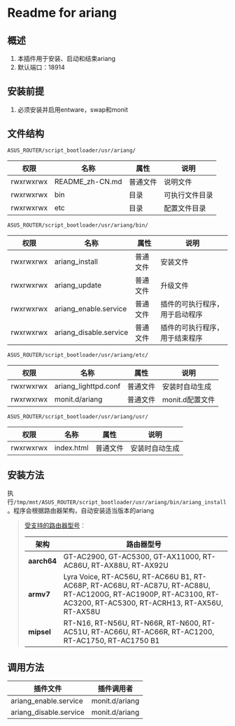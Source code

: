 # Readme for ariang

## 概述

1. 本插件用于安装、启动和结束ariang
2. 默认端口：18914

## 安装前提

1. 必须安装并启用entware，swap和monit

## 文件结构

`ASUS_ROUTER/script_bootloader/usr/ariang/`

| 权限      | 名称            | 属性     | 说明           |
| --------- | --------------- | -------- | -------------- |
| rwxrwxrwx | README_zh-CN.md | 普通文件 | 说明文件       |
| rwxrwxrwx | bin             | 目录     | 可执行文件目录 |
| rwxrwxrwx | etc             | 目录     | 配置文件目录   |

`ASUS_ROUTER/script_bootloader/usr/ariang/bin/`

| 权限      | 名称                   | 属性     | 说明                           |
| --------- | ---------------------- | -------- | ------------------------------ |
| rwxrwxrwx | ariang_install         | 普通文件 | 安装文件                       |
| rwxrwxrwx | ariang_update          | 普通文件 | 升级文件                       |
| rwxrwxrwx | ariang_enable.service  | 普通文件 | 插件的可执行程序，用于启动程序 |
| rwxrwxrwx | ariang_disable.service | 普通文件 | 插件的可执行程序，用于结束程序 |

`ASUS_ROUTER/script_bootloader/usr/ariang/etc/`

| 权限      | 名称                 | 属性     | 说明            |
| --------- | -------------------- | -------- | --------------- |
| rwxrwxrwx | ariang_lighttpd.conf | 普通文件 | 安装时自动生成  |
| rwxrwxrwx | monit.d/ariang       | 普通文件 | monit.d配置文件 |

`ASUS_ROUTER/script_bootloader/usr/ariang/usr/`

| 权限      | 名称       | 属性     | 说明           |
| --------- | ---------- | -------- | -------------- |
| rwxrwxrwx | index.html | 普通文件 | 安装时自动生成 |

## 安装方法

执行`/tmp/mnt/ASUS_ROUTER/script_bootloader/usr/ariang/bin/ariang_install`。程序会根据路由器架构，自动安装适当版本的ariang

   > [受支持的路由器型号](https://github.com/Entware/Entware/wiki/Install-on-Asus-stock-firmware)：
   >
   > | 架构        | 路由器型号                                                                                                                                                        |
   > | ----------- | ----------------------------------------------------------------------------------------------------------------------------------------------------------------- |
   > | **aarch64** | GT-AC2900, GT-AC5300, GT-AX11000, RT-AC86U, RT-AX88U, RT-AX92U                                                                                                    |
   > | **armv7**   | Lyra Voice, RT-AC56U, RT-AC66U B1, RT-AC68P, RT-AC68U, RT-AC87U, RT-AC88U, RT-AC1200G, RT-AC1900P, RT-AC3100, RT-AC3200, RT-AC5300, RT-ACRH13, RT-AX56U, RT-AX58U |
   > | **mipsel**  | RT-N16, RT-N56U, RT-N66R, RT-N600, RT-AC51U, RT-AC66U, RT-AC66R, RT-AC1200, RT-AC1750, RT-AC1750 B1                                                               |

## 调用方法

| 插件文件               | 插件调用者     |
| ---------------------- | -------------- |
| ariang_enable.service  | monit.d/ariang |
| ariang_disable.service | monit.d/ariang |